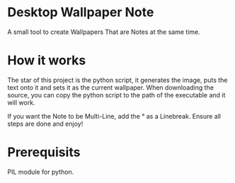 # Desktop Wallpaper Note
 A small tool to create Wallpapers That are Notes at the same time.

# How it works
 The star of this project is the python script, it generates the image, puts the text onto it and sets it as the current wallpaper.
 When downloading the source, you can copy the python script to the path of the executable and it will work.
 
 If you want the Note to be Multi-Line, add the ° as a Linebreak.
 Ensure all steps are done and enjoy!

# Prerequisits
 PIL module for python.
